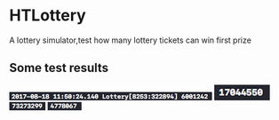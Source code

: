 # HTLottery
A lottery simulator,test how many lottery tickets can win first prize
## Some test results
![demoImg](https://github.com/runThor/HTLottery/raw/master/Other/result1.png)
![demoImg](https://github.com/runThor/HTLottery/raw/master/Other/result2.png)
![demoImg](https://github.com/runThor/HTLottery/raw/master/Other/result4.png)
![demoImg](https://github.com/runThor/HTLottery/raw/master/Other/result5.png)

